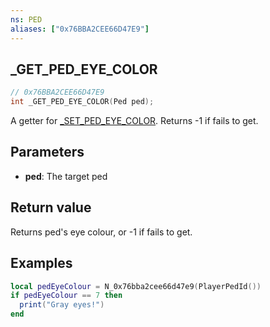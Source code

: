```yaml
---
ns: PED
aliases: ["0x76BBA2CEE66D47E9"]
---
```

## _GET_PED_EYE_COLOR

```c
// 0x76BBA2CEE66D47E9
int _GET_PED_EYE_COLOR(Ped ped);
```

A getter for [_SET_PED_EYE_COLOR](#_0x50B56988B170AFDF). Returns -1 if fails to get.

## Parameters
* **ped**: The target ped

## Return value
Returns ped's eye colour, or -1 if fails to get.

## Examples

```lua
local pedEyeColour = N_0x76bba2cee66d47e9(PlayerPedId())
if pedEyeColour == 7 then
  print("Gray eyes!")
end
```
